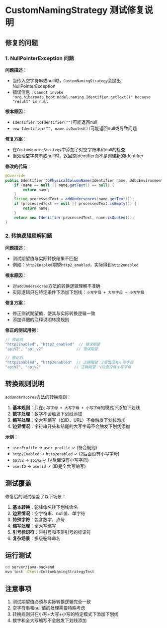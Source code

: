 # CustomNamingStrategy 测试修复说明

## 修复的问题

### 1. NullPointerException 问题

**问题描述**：
- 当传入空字符串或null时，`CustomNamingStrategy`会抛出NullPointerException
- 错误信息：`Cannot invoke "org.hibernate.boot.model.naming.Identifier.getText()" because "result" is null`

**根本原因**：
- `Identifier.toIdentifier("")`可能返回null
- `new Identifier("", name.isQuoted())`可能返回null或导致问题

**修复方案**：
- 在`CustomNamingStrategy`中添加了对空字符串和null的检查
- 当处理空字符串或null时，返回原Identifier而不是创建新的Identifier

**修改的代码**：
```java
@Override
public Identifier toPhysicalColumnName(Identifier name, JdbcEnvironment jdbcEnvironment) {
    if (name == null || name.getText() == null) {
        return name;
    }
    String processedText = addUnderscores(name.getText());
    if (processedText == null || processedText.isEmpty()) {
        return name;
    }
    return new Identifier(processedText, name.isQuoted());
}
```

### 2. 转换逻辑理解问题

**问题描述**：
- 测试期望值与实际转换结果不匹配
- 例如：`http2Enabled`期望`http2_enabled`，实际得到`http2enabled`

**根本原因**：
- 对`addUnderscores`方法的转换逻辑理解不准确
- 实际逻辑只在特定条件下添加下划线：`小写字母 + 大写字母 + 小写字母`

**修复方案**：
- 修正测试期望值，使其与实际转换逻辑一致
- 添加详细的注释说明转换规则

**修正的测试用例**：
```java
// 修正前
"http2Enabled", "http2_enabled"  // 错误期望
"apiV2", "api_v2"               // 错误期望

// 修正后
"http2Enabled", "http2enabled"  // 正确期望：2后面没有小写字母
"apiV2", "apiv2"               // 正确期望：V后面没有小写字母
```

## 转换规则说明

`addUnderscores`方法的转换规则：

1. **基本规则**：只在`小写字母 + 大写字母 + 小写字母`的模式下添加下划线
2. **数字处理**：数字不会触发下划线添加
3. **缩写处理**：全大写缩写（如ID、URL）不会触发下划线添加
4. **边界情况**：字符串开头和结尾的大写字母不会触发下划线添加

**示例**：
- `userProfile` → `user_profile` ✓ (符合规则)
- `http2Enabled` → `http2enabled` ✓ (2后面没有小写字母)
- `apiV2` → `apiv2` ✓ (V后面没有小写字母)
- `userID` → `userid` ✓ (ID是全大写缩写)

## 测试覆盖

修复后的测试覆盖了以下场景：

1. **基本转换**：驼峰命名转下划线命名
2. **边界情况**：空字符串、null值、单字符
3. **特殊字符**：包含数字、点号
4. **缩写处理**：全大写缩写
5. **引号标识符**：带引号和不带引号的标识符
6. **复杂场景**：多级驼峰命名

## 运行测试

```bash
cd server/java-backend
mvn test -Dtest=CustomNamingStrategyTest
```

## 注意事项

1. 测试期望值必须与实际转换逻辑完全一致
2. 空字符串和null值的处理需要特殊考虑
3. 转换规则只在小写+大写+小写的特定模式下添加下划线
4. 数字和全大写缩写不会触发下划线添加 